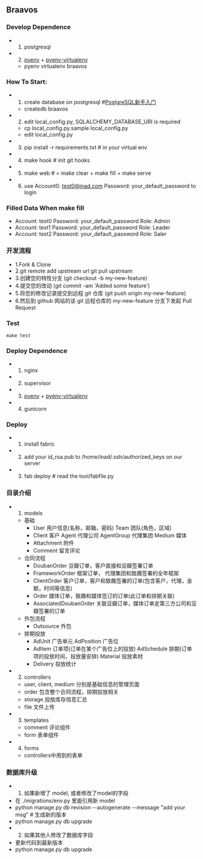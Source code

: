 ## Braavos

### Develop Dependence

- 1. postgresql
- 2. [pyenv](https://github.com/yyuu/pyenv) + [pyenv-virtualenv](https://github.com/yyuu/pyenv-virtualenv)
  - pyenv virtualenv braavos

### How To Start:

- 1. create database on postgresql #[PostgreSQL新手入门](http://www.ruanyifeng.com/blog/2013/12/getting_started_with_postgresql.html)
  - createdb braavos
- 2. edit local_config.py, SQLALCHEMY_DATABASE_URI is required
  - cp local_config.py.sample local_config.py
  - edit local_config.py
- 3. pip install -r requirements.txt  # in your virtual env
- 4. make hook  # init git hooks
- 5. make web  # = make clear + make fill + make serve
- 6. use Account0: test0@inad.com Password: your_default_password to login


### Filled Data When make fill

- Account: test0 Password: your_default_password  Role: Admin
- Account: test1 Password: your_default_password  Role: Leader
- Account: test2 Password: your_default_password  Role: Saler


### 开发流程

- 1.Fork & Clone
- 2.git remote add upstream url
    git pull upstream
- 3.创建您的特性分支 (git checkout -b my-new-feature)
- 4.提交您的改动 (git commit -am 'Added some feature')
- 5.将您的修改记录提交到远程 git 仓库 (git push origin my-new-feature)
- 6.然后到 github 网站的该 git 远程仓库的 my-new-feature 分支下发起 Pull Request


### Test

    make test

### Deploy Dependence

- 1. nginx
- 2. supervisor
- 3. [pyenv](https://github.com/yyuu/pyenv) + [pyenv-virtualenv](https://github.com/yyuu/pyenv-virtualenv)
- 4. gunicorn

### Deploy

- 1. install fabric
- 2. add your id_rsa.pub to /home/inad/.ssh/authorized_keys on our server
- 3. fab deploy # read the tool/fabfile.py


### 目录介绍

- 1. models
  - 基础 
    - User 用户信息(名称，邮箱，密码)  Team 团队(角色，区域)
    - Client 客户 Agent 代理公司  AgentGroup 代理集团 Medium  媒体
    - Attachment 附件
    - Comment 留言评论
  - 合同流程
    - DoubanOrder 豆瓣订单，客户直接和豆瓣签署订单
    - FrameworkOrder 框架订单， 代理集团和致趣签署的全年框架
    - ClientOrder 客户订单，客户和致趣签署的订单(包含客户，代理，金额，时间等信息)
    - Order 媒体订单，致趣和媒体签订的订单(此订单和排期关联)
    - AssociatedDoubanOrder 关联豆瓣订单，媒体订单走第三方公司和豆瓣签署的订单
  - 外包流程
    - Outsource 外包
  - 排期投放
    - AdUnit 广告单元 AdPosition 广告位
    - AdItem 订单项(订单在某个广告位上的投放)  AdSchedule 排期(订单项的投放时间，投放量安排) Material 投放素材
    - Delivery 投放统计
- 2. controllers
  - user, client, medium 分别是基础信息的管理页面
  - order 包含整个合同流程，排期投放相关
  - storage 投放库存信息汇总
  - file 文件上传
- 3. templates
  - comment 评论组件
  - form 表单组件
- 4. forms
  - controllers中用到的表单


### 数据库升级

- 1. 如果新增了 model, 或者修改了model的字段
 - 在 ./migrations/env.py 里面引用新 model
 - python manage.py db revision --autogenerate --message "add your msg"  # 生成新的版本
 - python manage.py db upgrade
- 2. 如果其他人修改了数据库字段
 - 更新代码到最新版本
 - python manage.py db upgrade
